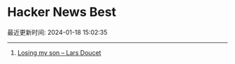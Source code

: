 # Hacker News Best

最近更新时间: 2024-01-18 15:02:35

--- 
1. [Losing my son – Lars Doucet](https://www.fortressofdoors.com/i-lost-my-son/) 

